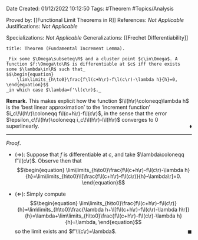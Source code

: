 <div class="topSpace"></div>

Date Created: 01/12/2022 10:12:50
Tags: #Theorem #Topics/Analysis

Proved by: [[Functional Limit Theorems in R]]
References: _Not Applicable_
Justifications: _Not Applicable_

Specializations: _Not Applicable_
Generalizations: [[Frechet Differentiability]]

``` ad-Theorem
title: Theorem (Fundamental Increment Lemma).

_Fix some $\Omega\subseteq\R$ and a cluster point $c\in\Omega$. A function $f:\Omega\to\R$ is differentiable at $c$ iff there exists some $\lambda\in\R$ such that_
$$\begin{equation}
    \lim\limits_{h\to0}\frac{f\l(c+h\r)-f\l(c\r)-\lambda h}{h}=0,
\end{equation}$$
_in which case $\lambda=f'\l(c\r)$._

```

**Remark.** This makes explicit how the function $l\l(h\r)\coloneqq\lambda h$ is the $\textrm{`}$best linear approximation$\textrm{'}$ to the $\textrm{`}$increment function$\textrm{'}$ $i_c\!\l(h\r)\coloneqq f\l(c+h\r)-f\l(c\r)$, in the sense that the error $\epsilon_c\!\l(h\r)\coloneqq i_c\!\l(h\r)-l\l(h\r)$ converges to $0$ superlinearly.<span style="float:right;">$\blacklozenge$</span>

---

_Proof_.
* ($\Rightarrow$): Suppose that $f$ is differentiable at $c$, and take $\lambda\coloneqq f'\l(c\r)$. Observe then that
$$\begin{equation}
    \lim\limits_{h\to0}\frac{f\l(c+h\r)-f\l(c\r)-\lambda h}{h}=\lim\limits_{h\to0}\l[\frac{f\l(c+h\r)-f\l(c\r)}{h}-\lambda\r]=0.
\end{equation}$$

* ($\Leftarrow$): Simply compute
$$\begin{equation}
    \lim\limits_{h\to0}\frac{f\l(c+h\r)-f\l(c\r)}{h}=\lim\limits_{h\to0}\frac{\lambda h+\l[f\l(c+h\r)-f\l(c\r)-\lambda h\r]}{h}=\lambda+\lim\limits_{h\to0}\frac{f\l(c+h\r)-f\l(c\r)-\lambda h}{h}=\lambda,
\end{equation}$$
so the limit exists and $f'\l(c\r)=\lambda$.<span style="float:right;">$\blacksquare$</span>
